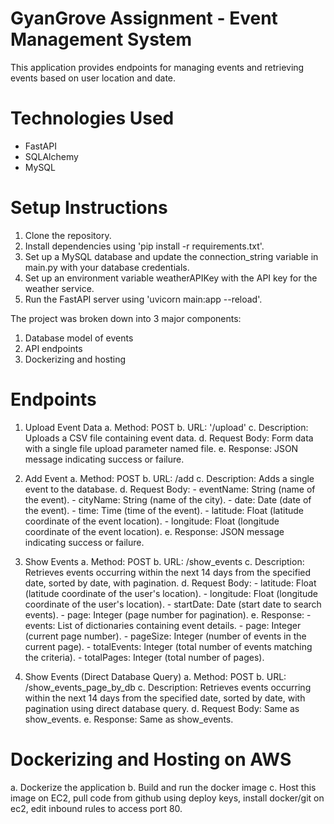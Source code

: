 # GyanGrove Assignment - Event Management System
This application provides endpoints for managing events and retrieving events based on user location and date.

# Technologies Used
  - FastAPI
  - SQLAlchemy
  - MySQL
    
# Setup Instructions
  1. Clone the repository.
  2. Install dependencies using 'pip install -r requirements.txt'.
  3. Set up a MySQL database and update the connection_string variable in main.py with your database credentials.
  4. Set up an environment variable weatherAPIKey with the API key for the weather service.
  5. Run the FastAPI server using 'uvicorn main:app --reload'.

The project was broken down into 3 major components:
1. Database model of events
2. API endpoints 
3. Dockerizing and hosting

# Endpoints

1. Upload Event Data
     a. Method: POST
     b. URL: '/upload'
     c. Description: Uploads a CSV file containing event data.
     d. Request Body: Form data with a single file upload parameter named file.
     e. Response: JSON message indicating success or failure.

2. Add Event
     a. Method: POST
     b. URL: /add
     c. Description: Adds a single event to the database.
     d. Request Body:
          - eventName: String (name of the event).
          - cityName: String (name of the city).
          - date: Date (date of the event).
          - time: Time (time of the event).
          - latitude: Float (latitude coordinate of the event location).
          - longitude: Float (longitude coordinate of the event location).
     e. Response: JSON message indicating success or failure.

3. Show Events
     a. Method: POST
     b. URL: /show_events
     c. Description: Retrieves events occurring within the next 14 days from the specified date, sorted by date, with pagination.
     d. Request Body:
          - latitude: Float (latitude coordinate of the user's location).
          - longitude: Float (longitude coordinate of the user's location).
          - startDate: Date (start date to search events).
          - page: Integer (page number for pagination).
     e. Response:
          - events: List of dictionaries containing event details.
          - page: Integer (current page number).
          - pageSize: Integer (number of events in the current page).
          - totalEvents: Integer (total number of events matching the criteria).
          - totalPages: Integer (total number of pages).

4. Show Events (Direct Database Query)
     a. Method: POST
     b. URL: /show_events_page_by_db
     c. Description: Retrieves events occurring within the next 14 days from the specified date, sorted by date, with pagination using direct database query.
     d. Request Body: Same as show_events.
     e. Response: Same as show_events.

# Dockerizing and Hosting on AWS
  a. Dockerize the application
  b. Build and run the docker image
  c. Host this image on EC2, pull code from github using deploy keys, install docker/git on ec2, edit inbound rules to access port 80.
